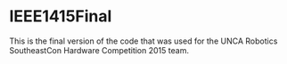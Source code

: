 # IEEE1415Final

This is the final version of the code that was used for the UNCA Robotics SoutheastCon Hardware Competition 2015 team.
